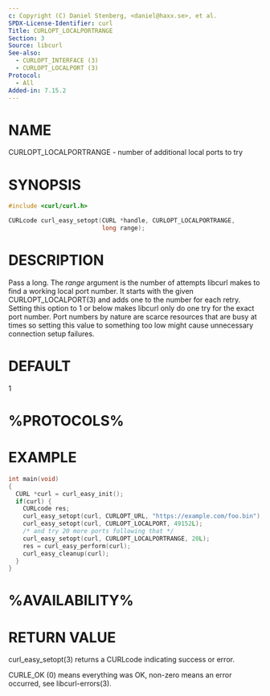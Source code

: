 ```yaml
---
c: Copyright (C) Daniel Stenberg, <daniel@haxx.se>, et al.
SPDX-License-Identifier: curl
Title: CURLOPT_LOCALPORTRANGE
Section: 3
Source: libcurl
See-also:
  - CURLOPT_INTERFACE (3)
  - CURLOPT_LOCALPORT (3)
Protocol:
  - All
Added-in: 7.15.2
---
```


# NAME

CURLOPT_LOCALPORTRANGE - number of additional local ports to try

# SYNOPSIS

~~~c
#include <curl/curl.h>

CURLcode curl_easy_setopt(CURL *handle, CURLOPT_LOCALPORTRANGE,
                          long range);
~~~

# DESCRIPTION

Pass a long. The *range* argument is the number of attempts libcurl makes
to find a working local port number. It starts with the given
CURLOPT_LOCALPORT(3) and adds one to the number for each retry. Setting
this option to 1 or below makes libcurl only do one try for the exact port
number. Port numbers by nature are scarce resources that are busy at times so
setting this value to something too low might cause unnecessary connection
setup failures.

# DEFAULT

1

# %PROTOCOLS%

# EXAMPLE

~~~c
int main(void)
{
  CURL *curl = curl_easy_init();
  if(curl) {
    CURLcode res;
    curl_easy_setopt(curl, CURLOPT_URL, "https://example.com/foo.bin");
    curl_easy_setopt(curl, CURLOPT_LOCALPORT, 49152L);
    /* and try 20 more ports following that */
    curl_easy_setopt(curl, CURLOPT_LOCALPORTRANGE, 20L);
    res = curl_easy_perform(curl);
    curl_easy_cleanup(curl);
  }
}
~~~

# %AVAILABILITY%

# RETURN VALUE

curl_easy_setopt(3) returns a CURLcode indicating success or error.

CURLE_OK (0) means everything was OK, non-zero means an error occurred, see
libcurl-errors(3).
